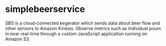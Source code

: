 # simplebeerservice
SBS is a cloud-connected kegerator which sends data about beer flow and other sensors to Amazon Kinesis. Observe metrics such as individual pours in near real-time through a custom JavaScript application running on Amazon S3. 
